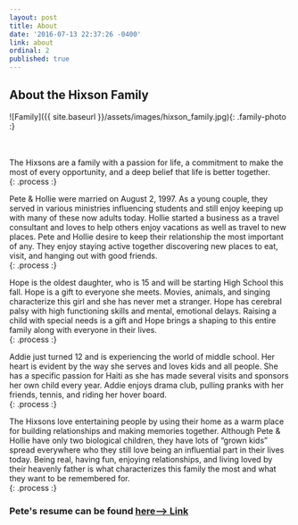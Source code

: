 ```yaml
---
layout: post
title: About
date: '2016-07-13 22:37:26 -0400'
link: about
ordinal: 2
published: true
---
```


## About the Hixson Family

![Family]({{ site.baseurl }}/assets/images/hixson_family.jpg){: .family-photo :}


<br><br>The Hixsons are a family with a passion for life, a commitment to make the most of every opportunity, and a deep belief that life is better together.  
{: .process :}

Pete & Hollie were married on August 2, 1997. As a young couple, they served in various ministries influencing students and still enjoy keeping up with many of these now adults today. Hollie started a business as a travel consultant and loves to help others enjoy vacations as well as travel to new places. Pete and Hollie desire to keep their relationship the most important of any. They enjoy staying active together discovering new places to eat, visit, and hanging out with good friends.  
{: .process :}

Hope is the oldest daughter, who is 15 and will be starting High School this fall. Hope is a gift to everyone she meets. Movies, animals, and singing characterize this girl and she has never met a stranger. Hope has cerebral palsy with high functioning skills and mental, emotional delays. Raising a child with special needs is a gift and Hope brings a shaping to this entire family along with everyone in their lives.  
{: .process :}

Addie just turned 12 and is experiencing the world of middle school. Her heart is evident by the way she serves and loves kids and all people. She has a specific passion for Haiti as she has made several visits and sponsors her own child every year. Addie enjoys drama club, pulling pranks with her friends, tennis, and riding her hover board.  
{: .process :}

The Hixsons love entertaining people by using their home as a warm place for building relationships and making memories together. Although Pete & Hollie have only two biological children, they have lots of “grown kids” spread everywhere who they still love being an influential part in their lives today. Being real, having fun, enjoying relationships, and living loved by their heavenly father is what characterizes this family the most and what they want to be remembered for.  
{: .process :}  

### Pete's resume can be found [ here--> Link](https://drive.google.com/file/d/0B3gSWzkh-bitaVdpRmF0SEVseVU/view?usp=sharing)
